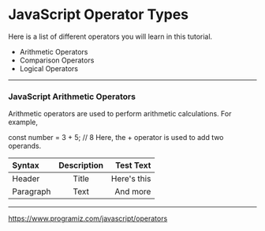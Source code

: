 # JavaScript Operator Types
Here is a list of different operators you will learn in this tutorial.

* Arithmetic Operators
* Comparison Operators
* Logical Operators

***

### JavaScript Arithmetic Operators
Arithmetic operators are used to perform arithmetic calculations. For example,

const number = 3 + 5; // 8
Here, the + operator is used to add two operands.

| Syntax      | Description | Test Text     |
| :---        |    :----:   |          ---: |
| Header      | Title       | Here's this   |
| Paragraph   | Text        | And more      |

***

https://www.programiz.com/javascript/operators
